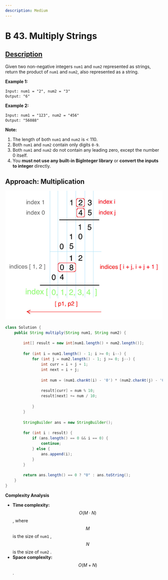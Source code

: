 ```yaml
---
description: Medium
---
```


# B 43. Multiply Strings

## [Description](https://leetcode.com/problems/multiply-strings/)

Given two non-negative integers `num1` and `num2` represented as strings, return the product of `num1` and `num2`, also represented as a string.

**Example 1:**

```text
Input: num1 = "2", num2 = "3"
Output: "6"
```

**Example 2:**

```text
Input: num1 = "123", num2 = "456"
Output: "56088"
```

**Note:**

1. The length of both `num1` and `num2` is &lt; 110.
2. Both `num1` and `num2` contain only digits `0-9`.
3. Both `num1` and `num2` do not contain any leading zero, except the number 0 itself.
4. You **must not use any built-in BigInteger library** or **convert the inputs to integer** directly.

## Approach: Multiplication

![](../../../.gitbook/assets/image%20%2874%29.png)

```java
class Solution {
    public String multiply(String num1, String num2) {

        int[] result = new int[num1.length() + num2.length()];

        for (int i = num1.length() - 1; i >= 0; i--) {
            for (int j = num2.length() - 1; j >= 0; j--) {
                int curr = i + j + 1;
                int next = i + j;

                int num = (num1.charAt(i) - '0') * (num2.charAt(j) - '0') + result[curr];

                result[curr] = num % 10;
                result[next] += num / 10;

            }
        }

        StringBuilder ans = new StringBuilder();

        for (int i : result) {
            if (ans.length() == 0 && i == 0) {
                continue;
            } else {
                ans.append(i);
            }
        }

        return ans.length() == 0 ? "0" : ans.toString();
    }
}
```

**Complexity Analysis**

* **Time complexity:** $$O(M\cdot N)$$, where $$M$$ is the size of `num1` , $$N$$ is the size of `num2` .
* **Space complexity:** $$O(M+N)$$.

